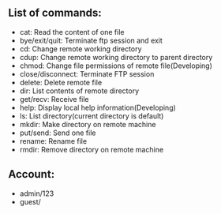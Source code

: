 ## List of commands:
* cat: Read the content of one file
* bye/exit/quit: Terminate ftp session and exit
* cd: Change remote working directory
* cdup: Change remote working directory to parent directory
* chmod: Change file permissions of remote file(Developing)
* close/disconnect: Terminate FTP session
* delete: Delete remote file
* dir: List contents of remote directory
* get/recv: Receive file
* help: Display local help information(Developing)
* ls: List directory(current directory is default)
* mkdir: Make directory on remote machine
* put/send: Send one file
* rename: Rename file
* rmdir: Remove directory on remote machine

## Account:
* admin/123
* guest/
